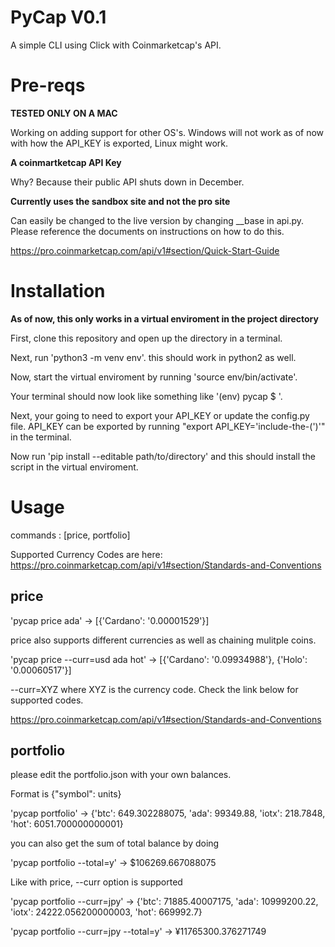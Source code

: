 # PyCap V0.1

A simple CLI using Click with Coinmarketcap's API.

# Pre-reqs

**TESTED ONLY ON A MAC**

Working on adding support for other OS's. Windows will not work as of now with how the API_KEY is exported, Linux might work.

**A coinmartketcap API Key**

Why? Because their public API shuts down in December.

**Currently uses the sandbox site and not the pro site**

Can easily be changed to the live version by changing \_\_base in api.py. Please reference the documents on instructions on how to do this.

https://pro.coinmarketcap.com/api/v1#section/Quick-Start-Guide

# Installation

**As of now, this only works in a virtual enviroment in the project directory**

First, clone this repository and open up the directory in a terminal.

Next, run 'python3 -m venv env'. this should work in python2 as well.

Now, start the virtual enviroment by running 'source env/bin/activate'.

Your terminal should now look like something like '(env) pycap $ '.

Next, your going to need to export your API_KEY or update the config.py file.
API_KEY can be exported by running "export API_KEY='include-the-(')'" in the terminal.

Now run 'pip install --editable path/to/directory' and this should install the script in the virtual enviroment.

# Usage

commands : [price, portfolio]

Supported Currency Codes are here: https://pro.coinmarketcap.com/api/v1#section/Standards-and-Conventions

## price

'pycap price ada' -> [{'Cardano': '0.00001529'}]

price also supports different currencies as well as chaining mulitple coins.

'pycap price --curr=usd ada hot' -> [{'Cardano': '0.09934988'}, {'Holo': '0.00060517'}]

--curr=XYZ where XYZ is the currency code. Check the link below for supported codes.

https://pro.coinmarketcap.com/api/v1#section/Standards-and-Conventions

## portfolio

please edit the portfolio.json with your own balances.

Format is {"symbol": units}

'pycap portfolio' -> {'btc': 649.302288075, 'ada': 99349.88, 'iotx': 218.7848, 'hot': 6051.700000000001}

you can also get the sum of total balance by doing

'pycap portfolio --total=y' -> $106269.667088075

Like with price, --curr option is supported

'pycap portfolio --curr=jpy' -> {'btc': 71885.40007175, 'ada': 10999200.22, 'iotx': 24222.056200000003, 'hot': 669992.7}

'pycap portfolio --curr=jpy --total=y' -> ¥11765300.376271749
